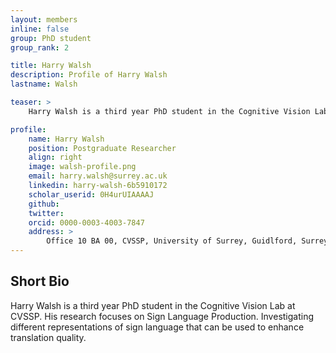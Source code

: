 ```yaml
---
layout: members
inline: false
group: PhD student
group_rank: 2

title: Harry Walsh
description: Profile of Harry Walsh
lastname: Walsh

teaser: >
    Harry Walsh is a third year PhD student in the Cognitive Vision Lab at CVSSP.  His research focuses on Sign Language Production. Investigating different representations of sign language that can be used to enhance translation quality.

profile:
    name: Harry Walsh
    position: Postgraduate Researcher
    align: right
    image: walsh-profile.png
    email: harry.walsh@surrey.ac.uk
    linkedin: harry-walsh-6b5910172
    scholar_userid: 0H4urUIAAAAJ
    github: 
    twitter: 
    orcid: 0000-0003-4003-7847
    address: >
        Office 10 BA 00, CVSSP, University of Surrey, Guidlford, Surrey, GU27XH<br />
---
```

## Short Bio
Harry Walsh is a third year PhD student in the Cognitive Vision Lab at CVSSP.  His research focuses on Sign Language Production. Investigating different representations of sign language that can be used to enhance translation quality.